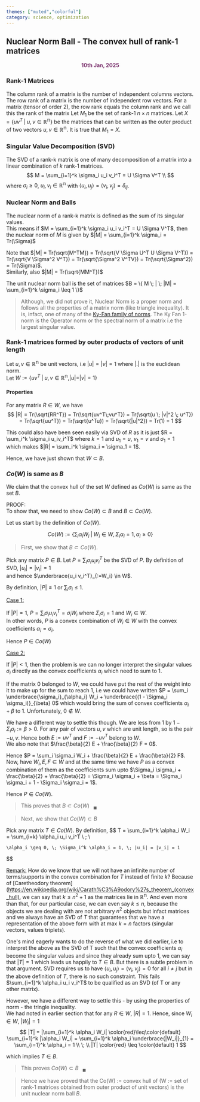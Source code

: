 ```yaml
---
themes: ["muted","colorful"]
category: science, optimization
---
```



## Nuclear Norm Ball - The convex hull of rank-1 matrices
<p style="text-align:center; color:#7A306C"> <b>10th Jan, 2025</b> </p>



### Rank-1 Matrices
The column rank of a matrix is the number of independent columns vectors.
The row rank of a matrix is the number of independent row vectors.
For a matrix (tensor of order 2), the row rank equals the column rank and we call this the rank of the matrix
Let $M_1$ be the set of rank-1 $n \times n$ matrices. 
Let $X = \{ uv^T  \;|\; u,v \in \mathbb{R^n} \}$ be the matrices that can be written as the outer product of two vectors $u,v \in \mathbb{R^n}$.
It is true that $M_1 = X$.


### Singular Value Decomposition (SVD)
The SVD of a rank-k matrix is one of many decomposition of a matrix into a linear combination of $k$ rank-1 matrices.
$$
	M = \sum_{i=1}^k \sigma_i u_i v_i^T = U \Sigma V^T \\
$$
where $\sigma_i \geq 0$, $u_i,v_i \in \mathbb{R^n}$ with $\langle u_i,u_j \rangle = \langle v_i, v_j \rangle = \delta_{ij}$.


### Nuclear Norm and Balls

The nuclear norm of a rank-k matrix is defined as the sum of its singular values.  
This means if $M = \sum_{i=1}^k \sigma_i u_i v_i^T = U \Sigma V^T$, then the nuclear norm of $M$ is given by
$|M| = \sum_{i=1}^k \sigma_i = Tr(\Sigma)$

Note that $|M| = Tr(\sqrt{M^TM}) = Tr(\sqrt{V \Sigma U^T U \Sigma V^T}) = Tr(\sqrt{V \Sigma^2 V^T}) = Tr(\sqrt{\Sigma^2 V^TV}) = Tr(\sqrt{\Sigma^2}) = Tr(\Sigma)$.  
Similarly, also $|M| = Tr(\sqrt{MM^T})$

The unit nuclear norm ball is the set of matrices $B = \{ M \; | \; |M| = \sum_{i=1}^k \sigma_i \leq 1 \}$

> Although, we did not prove it, Nuclear Norm is a proper norm and follows all the properties of a matrix norm (like triangle inequality). It is, infact, one of many 
> of the [Ky-Fan family of norms](https://en.wikipedia.org/wiki/Singular_value_decomposition#Ky_Fan_norms). The Ky Fan 1-norm is the 
> Operator norm or the spectral norm of a matrix i.e the largest singular value. 

### Rank-1 matrices formed by outer products of vectors of unit length
Let $u,v \in \mathbb{R^n}$ be unit vectors, i.e $|u| = |v| = 1$ where $|.|$ is the euclidean norm.  
Let $W := \{  uv^T \; | \; u,v \in \mathbb{R^n}, |u| = |v| = 1 \}$

#### Properties 
For any matrix $R \in W$, we have  
$$
 |R| = Tr(\sqrt{RR^T}) = Tr(\sqrt{uv^T\;vu^T}) = Tr(\sqrt{u \; |v|^2 \; u^T}) = Tr(\sqrt{uu^T}) = Tr(\sqrt{u^Tu}) = Tr(\sqrt{|u|^2}) = Tr(1) = 1
$$

This could also have been seen easily via SVD of $R$ as it is just $R = \sum_i^k \sigma_i u_iv_i^T$ where $k=1$ and $u_1 = u$, $v_1 = v$ and $\sigma_1 = 1$  
which makes $|R| = \sum_i^k \sigma_i = \sigma_1 = 1$.

Hence, we have just shown that $W \subset B$.



### $Co(W)$ is same as $B$
We claim that the convex hull of the set $W$ defined as $Co(W)$ is same as the set $B$.

PROOF:  
To show that, we need to show $Co(W) \subset B$ and $B \subset Co(W)$. 

Let us start by the definition of $Co(W)$.

$$
	Co(W) := \{ \sum_i \alpha_i W_i \; | \; W_i \in W, \Sigma_i \alpha_i = 1, \alpha_i \geq 0\}
$$

>First, we show that $B \subset Co(W)$. 

Pick any matrix $P \in B$. Let $P = \sum_i \sigma_i u_i v_i^T$ be the SVD of $P$. By definition of SVD, $|u_i| = |v_i| = 1$  
and hence $\underbrace{u_i v_i^T}_{:=W_i} \in W$.
  
By definition, $|P| \leq 1$ or $\sum_i \sigma_i \leq 1$. 

<u>Case 1:</u>
 
If $|P| = 1$, $P = \sum_i \sigma_i u_i v_i^T = \sigma_i W_i$ where $\Sigma_i \sigma_i = 1$ and $W_i \in W$.  
In other words, $P$ is a convex combination of $W_i \in W$ with the convex coefficients $\alpha_i = \sigma_i$.

Hence $P \in Co(W)$

<u>Case 2:</u> 

If $|P| < 1$, then the problem is we can no longer interpret the singular values $\sigma_i$ directly as the convex coefficients $\alpha_i$ which need to sum to 1.
  
If the matrix $0$ belonged to $W$, we could have put the rest of the weight into it to make up for the sum to reach 1, i.e we could have
written $P = \sum_i \underbrace{\sigma_i}_{\alpha_i} W_i + \underbrace{(1 - \Sigma_i \sigma_i)}_{\beta} 0$ which would bring the 
sum of convex coefficients $\alpha_i + \beta$ to 1. Unfortunately, $0 \notin W$.

We have a different way to settle this though. We are less from 1 by $1- \Sigma_i \sigma_i := \beta > 0$.
For any pair of vectors $u,v$ which are unit length, so is the pair $-u,v$. Hence both $E := uv^T$ and $F := -uv^T$ belong to $W$.  
We also note that $\frac{\beta}{2} E + \frac{\beta}{2} F = 0$.

Hence $P = \sum_i \sigma_i W_i + \frac{\beta}{2} E + \frac{\beta}{2} F$. Now, have $W_i, E, F \in W$ and at the same time we have $P$ 
as a convex combination of them as the coefficients sum upto $\Sigma_i \sigma_i + \frac{\beta}{2} + \frac{\beta}{2} = \Sigma_i \sigma_i + \beta = \Sigma_i \sigma_i + 1 - \Sigma_i \sigma_i = 1$.

Hence $P \in Co(W)$.  

>This proves that $B \subset Co(W) \;\;\;  _\blacksquare$

> Next, we show that $Co(W) \subset B$

Pick any matrix $T \in Co(W)$. By definition, 
$$
	T = \sum_{i=1}^k \alpha_i W_i = \sum_{i=k} \alpha_i u_i v_i^T \\ \; \\
    
    \alpha_i \geq 0, \; \Sigma_i^k \alpha_i = 1, \; |u_i| = |v_i| = 1
$$

<u>Remark:</u> How do we know that we will not have an infinite number of terms/supports in the convex combination for $T$ instead of finite $k$? 
Because of [Caretheodory theorem](https://en.wikipedia.org/wiki/Carath%C3%A9odory%27s_theorem_(convex_hull), we can say that $k \leq n^2 +1$
as the matrices lie in $\mathbb{R^n}$.
And even more than that, for our particular case, we can even say $k \leq n$, because the objects we are dealing with are not arbitrary
$n^2$ objects but infact matrices and we always have an SVD of $T$ that guarantees that we have a representation of the above form with 
at max $k=n$ factors (singular vectors, values triplets). 


One's mind eagerly wants to do the reverse of what we did earlier, i.e to interpret the above as the SVD of T such that the 
convex coefficients $\alpha_i$ become the singular values and since they already sum upto 1, we can say that $|T| = 1$ 
which leads us happily to $T \in B$. But there is a subtle problem in that argument. SVD requires us to have 
$\langle u_i,u_j\rangle  = \langle v_i,v_j\rangle = 0$ for all $i \neq j$ but in the above definition of $T$, there is no
such constraint. This fails $\sum_{i=1}^k \alpha_i u_i v_i^T$ to be qualified as an SVD (of T or any other matrix). 

However, we have a different way to settle this - by using the properties of norm - the tringle inequality.  
We had noted in earlier section that for any $R \in W$, $|R| = 1$. Hence, since $W_i \in W$, $|W_i| = 1$
$$
	|T| = |\sum_{i=1}^k \alpha_i W_i| \color{red}\leq\color{default} \sum_{i=1}^k |\alpha_i W_i| = \sum_{i=1}^k \alpha_i \underbrace{|W_i|}_{1} = \sum_{i=1}^k \alpha_i = 1 \\
    \; \\
    |T| \color{red} \leq \color{default} 1
$$

which implies $T \in B$.

> This proves $Co(W) \subset B \;\;\; _\blacksquare$


> Hence we have proved that the Co(W) := convex hull of 
> (W := set of rank-1 matrices obtained from outer product of unit vectors) is the unit nuclear norm ball $B$.

